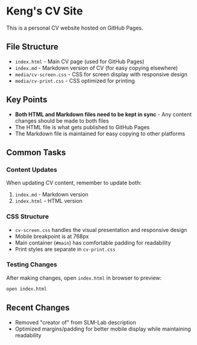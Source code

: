 # Keng's CV Site

This is a personal CV website hosted on GitHub Pages.

## File Structure

- `index.html` - Main CV page (used for GitHub Pages)
- `index.md` - Markdown version of CV (for easy copying elsewhere)
- `media/cv-screen.css` - CSS for screen display with responsive design
- `media/cv-print.css` - CSS optimized for printing

## Key Points

- **Both HTML and Markdown files need to be kept in sync** - Any content changes should be made to both files
- The HTML file is what gets published to GitHub Pages
- The Markdown file is maintained for easy copying to other platforms

## Common Tasks

### Content Updates
When updating CV content, remember to update both:
1. `index.md` - Markdown version
2. `index.html` - HTML version

### CSS Structure
- `cv-screen.css` handles the visual presentation and responsive design
- Mobile breakpoint is at 768px
- Main container (`#main`) has comfortable padding for readability
- Print styles are separate in `cv-print.css`

### Testing Changes
After making changes, open `index.html` in browser to preview:
```bash
open index.html
```

## Recent Changes
- Removed "creator of" from SLM-Lab description
- Optimized margins/padding for better mobile display while maintaining readability